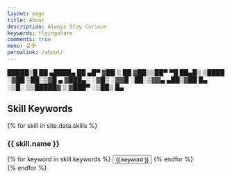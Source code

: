 ```yaml
---
layout: page
title: About
description: Always Stay Curious
keywords: flyingshare
comments: true
menu: 关于
permalink: /about/
---
```

  █████▒█    ██  ▄████▄   ██ ▄█▀ 
▓██   ▒ ██  ▓██▒▒██▀ ▀█   ██▄█▒ 
▒████ ░▓██  ▒██░▒▓█    ▄ ▓███▄░ 
░▓█▒  ░▓▓█  ░██░▒▓▓▄ ▄██▒▓██ █▄ 
░▒█░   ▒▒█████▓ ▒ ▓███▀ ░▒██▒ █▄ 

## Skill Keywords

{% for skill in site.data.skills %}
### {{ skill.name }}
<div class="btn-inline">
{% for keyword in skill.keywords %}
<button class="btn btn-outline" type="button">{{ keyword }}</button>
{% endfor %}
</div>
{% endfor %}
